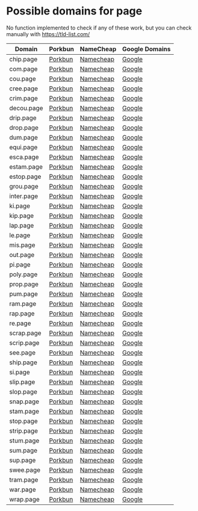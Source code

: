 # Possible domains for page

No function implemented to check if any of these work, but you can check manually with https://tld-list.com/

| Domain | Porkbun | NameCheap | Google Domains |
|---|---|---|---|
| chip.page | [Porkbun](https://porkbun.com/checkout/search?prb=e814663da1&tlds=&idnLanguage=&search=search&q=chip.page) | [Namecheap](https://www.namecheap.com/domains/registration/results/?domain=chip.page) | [Google](https://domains.google.com/registrar/search?searchTerm=chip.page) |
| com.page | [Porkbun](https://porkbun.com/checkout/search?prb=e814663da1&tlds=&idnLanguage=&search=search&q=com.page) | [Namecheap](https://www.namecheap.com/domains/registration/results/?domain=com.page) | [Google](https://domains.google.com/registrar/search?searchTerm=com.page) |
| cou.page | [Porkbun](https://porkbun.com/checkout/search?prb=e814663da1&tlds=&idnLanguage=&search=search&q=cou.page) | [Namecheap](https://www.namecheap.com/domains/registration/results/?domain=cou.page) | [Google](https://domains.google.com/registrar/search?searchTerm=cou.page) |
| cree.page | [Porkbun](https://porkbun.com/checkout/search?prb=e814663da1&tlds=&idnLanguage=&search=search&q=cree.page) | [Namecheap](https://www.namecheap.com/domains/registration/results/?domain=cree.page) | [Google](https://domains.google.com/registrar/search?searchTerm=cree.page) |
| crim.page | [Porkbun](https://porkbun.com/checkout/search?prb=e814663da1&tlds=&idnLanguage=&search=search&q=crim.page) | [Namecheap](https://www.namecheap.com/domains/registration/results/?domain=crim.page) | [Google](https://domains.google.com/registrar/search?searchTerm=crim.page) |
| decou.page | [Porkbun](https://porkbun.com/checkout/search?prb=e814663da1&tlds=&idnLanguage=&search=search&q=decou.page) | [Namecheap](https://www.namecheap.com/domains/registration/results/?domain=decou.page) | [Google](https://domains.google.com/registrar/search?searchTerm=decou.page) |
| drip.page | [Porkbun](https://porkbun.com/checkout/search?prb=e814663da1&tlds=&idnLanguage=&search=search&q=drip.page) | [Namecheap](https://www.namecheap.com/domains/registration/results/?domain=drip.page) | [Google](https://domains.google.com/registrar/search?searchTerm=drip.page) |
| drop.page | [Porkbun](https://porkbun.com/checkout/search?prb=e814663da1&tlds=&idnLanguage=&search=search&q=drop.page) | [Namecheap](https://www.namecheap.com/domains/registration/results/?domain=drop.page) | [Google](https://domains.google.com/registrar/search?searchTerm=drop.page) |
| dum.page | [Porkbun](https://porkbun.com/checkout/search?prb=e814663da1&tlds=&idnLanguage=&search=search&q=dum.page) | [Namecheap](https://www.namecheap.com/domains/registration/results/?domain=dum.page) | [Google](https://domains.google.com/registrar/search?searchTerm=dum.page) |
| equi.page | [Porkbun](https://porkbun.com/checkout/search?prb=e814663da1&tlds=&idnLanguage=&search=search&q=equi.page) | [Namecheap](https://www.namecheap.com/domains/registration/results/?domain=equi.page) | [Google](https://domains.google.com/registrar/search?searchTerm=equi.page) |
| esca.page | [Porkbun](https://porkbun.com/checkout/search?prb=e814663da1&tlds=&idnLanguage=&search=search&q=esca.page) | [Namecheap](https://www.namecheap.com/domains/registration/results/?domain=esca.page) | [Google](https://domains.google.com/registrar/search?searchTerm=esca.page) |
| estam.page | [Porkbun](https://porkbun.com/checkout/search?prb=e814663da1&tlds=&idnLanguage=&search=search&q=estam.page) | [Namecheap](https://www.namecheap.com/domains/registration/results/?domain=estam.page) | [Google](https://domains.google.com/registrar/search?searchTerm=estam.page) |
| estop.page | [Porkbun](https://porkbun.com/checkout/search?prb=e814663da1&tlds=&idnLanguage=&search=search&q=estop.page) | [Namecheap](https://www.namecheap.com/domains/registration/results/?domain=estop.page) | [Google](https://domains.google.com/registrar/search?searchTerm=estop.page) |
| grou.page | [Porkbun](https://porkbun.com/checkout/search?prb=e814663da1&tlds=&idnLanguage=&search=search&q=grou.page) | [Namecheap](https://www.namecheap.com/domains/registration/results/?domain=grou.page) | [Google](https://domains.google.com/registrar/search?searchTerm=grou.page) |
| inter.page | [Porkbun](https://porkbun.com/checkout/search?prb=e814663da1&tlds=&idnLanguage=&search=search&q=inter.page) | [Namecheap](https://www.namecheap.com/domains/registration/results/?domain=inter.page) | [Google](https://domains.google.com/registrar/search?searchTerm=inter.page) |
| ki.page | [Porkbun](https://porkbun.com/checkout/search?prb=e814663da1&tlds=&idnLanguage=&search=search&q=ki.page) | [Namecheap](https://www.namecheap.com/domains/registration/results/?domain=ki.page) | [Google](https://domains.google.com/registrar/search?searchTerm=ki.page) |
| kip.page | [Porkbun](https://porkbun.com/checkout/search?prb=e814663da1&tlds=&idnLanguage=&search=search&q=kip.page) | [Namecheap](https://www.namecheap.com/domains/registration/results/?domain=kip.page) | [Google](https://domains.google.com/registrar/search?searchTerm=kip.page) |
| lap.page | [Porkbun](https://porkbun.com/checkout/search?prb=e814663da1&tlds=&idnLanguage=&search=search&q=lap.page) | [Namecheap](https://www.namecheap.com/domains/registration/results/?domain=lap.page) | [Google](https://domains.google.com/registrar/search?searchTerm=lap.page) |
| le.page | [Porkbun](https://porkbun.com/checkout/search?prb=e814663da1&tlds=&idnLanguage=&search=search&q=le.page) | [Namecheap](https://www.namecheap.com/domains/registration/results/?domain=le.page) | [Google](https://domains.google.com/registrar/search?searchTerm=le.page) |
| mis.page | [Porkbun](https://porkbun.com/checkout/search?prb=e814663da1&tlds=&idnLanguage=&search=search&q=mis.page) | [Namecheap](https://www.namecheap.com/domains/registration/results/?domain=mis.page) | [Google](https://domains.google.com/registrar/search?searchTerm=mis.page) |
| out.page | [Porkbun](https://porkbun.com/checkout/search?prb=e814663da1&tlds=&idnLanguage=&search=search&q=out.page) | [Namecheap](https://www.namecheap.com/domains/registration/results/?domain=out.page) | [Google](https://domains.google.com/registrar/search?searchTerm=out.page) |
| pi.page | [Porkbun](https://porkbun.com/checkout/search?prb=e814663da1&tlds=&idnLanguage=&search=search&q=pi.page) | [Namecheap](https://www.namecheap.com/domains/registration/results/?domain=pi.page) | [Google](https://domains.google.com/registrar/search?searchTerm=pi.page) |
| poly.page | [Porkbun](https://porkbun.com/checkout/search?prb=e814663da1&tlds=&idnLanguage=&search=search&q=poly.page) | [Namecheap](https://www.namecheap.com/domains/registration/results/?domain=poly.page) | [Google](https://domains.google.com/registrar/search?searchTerm=poly.page) |
| prop.page | [Porkbun](https://porkbun.com/checkout/search?prb=e814663da1&tlds=&idnLanguage=&search=search&q=prop.page) | [Namecheap](https://www.namecheap.com/domains/registration/results/?domain=prop.page) | [Google](https://domains.google.com/registrar/search?searchTerm=prop.page) |
| pum.page | [Porkbun](https://porkbun.com/checkout/search?prb=e814663da1&tlds=&idnLanguage=&search=search&q=pum.page) | [Namecheap](https://www.namecheap.com/domains/registration/results/?domain=pum.page) | [Google](https://domains.google.com/registrar/search?searchTerm=pum.page) |
| ram.page | [Porkbun](https://porkbun.com/checkout/search?prb=e814663da1&tlds=&idnLanguage=&search=search&q=ram.page) | [Namecheap](https://www.namecheap.com/domains/registration/results/?domain=ram.page) | [Google](https://domains.google.com/registrar/search?searchTerm=ram.page) |
| rap.page | [Porkbun](https://porkbun.com/checkout/search?prb=e814663da1&tlds=&idnLanguage=&search=search&q=rap.page) | [Namecheap](https://www.namecheap.com/domains/registration/results/?domain=rap.page) | [Google](https://domains.google.com/registrar/search?searchTerm=rap.page) |
| re.page | [Porkbun](https://porkbun.com/checkout/search?prb=e814663da1&tlds=&idnLanguage=&search=search&q=re.page) | [Namecheap](https://www.namecheap.com/domains/registration/results/?domain=re.page) | [Google](https://domains.google.com/registrar/search?searchTerm=re.page) |
| scrap.page | [Porkbun](https://porkbun.com/checkout/search?prb=e814663da1&tlds=&idnLanguage=&search=search&q=scrap.page) | [Namecheap](https://www.namecheap.com/domains/registration/results/?domain=scrap.page) | [Google](https://domains.google.com/registrar/search?searchTerm=scrap.page) |
| scrip.page | [Porkbun](https://porkbun.com/checkout/search?prb=e814663da1&tlds=&idnLanguage=&search=search&q=scrip.page) | [Namecheap](https://www.namecheap.com/domains/registration/results/?domain=scrip.page) | [Google](https://domains.google.com/registrar/search?searchTerm=scrip.page) |
| see.page | [Porkbun](https://porkbun.com/checkout/search?prb=e814663da1&tlds=&idnLanguage=&search=search&q=see.page) | [Namecheap](https://www.namecheap.com/domains/registration/results/?domain=see.page) | [Google](https://domains.google.com/registrar/search?searchTerm=see.page) |
| ship.page | [Porkbun](https://porkbun.com/checkout/search?prb=e814663da1&tlds=&idnLanguage=&search=search&q=ship.page) | [Namecheap](https://www.namecheap.com/domains/registration/results/?domain=ship.page) | [Google](https://domains.google.com/registrar/search?searchTerm=ship.page) |
| si.page | [Porkbun](https://porkbun.com/checkout/search?prb=e814663da1&tlds=&idnLanguage=&search=search&q=si.page) | [Namecheap](https://www.namecheap.com/domains/registration/results/?domain=si.page) | [Google](https://domains.google.com/registrar/search?searchTerm=si.page) |
| slip.page | [Porkbun](https://porkbun.com/checkout/search?prb=e814663da1&tlds=&idnLanguage=&search=search&q=slip.page) | [Namecheap](https://www.namecheap.com/domains/registration/results/?domain=slip.page) | [Google](https://domains.google.com/registrar/search?searchTerm=slip.page) |
| slop.page | [Porkbun](https://porkbun.com/checkout/search?prb=e814663da1&tlds=&idnLanguage=&search=search&q=slop.page) | [Namecheap](https://www.namecheap.com/domains/registration/results/?domain=slop.page) | [Google](https://domains.google.com/registrar/search?searchTerm=slop.page) |
| snap.page | [Porkbun](https://porkbun.com/checkout/search?prb=e814663da1&tlds=&idnLanguage=&search=search&q=snap.page) | [Namecheap](https://www.namecheap.com/domains/registration/results/?domain=snap.page) | [Google](https://domains.google.com/registrar/search?searchTerm=snap.page) |
| stam.page | [Porkbun](https://porkbun.com/checkout/search?prb=e814663da1&tlds=&idnLanguage=&search=search&q=stam.page) | [Namecheap](https://www.namecheap.com/domains/registration/results/?domain=stam.page) | [Google](https://domains.google.com/registrar/search?searchTerm=stam.page) |
| stop.page | [Porkbun](https://porkbun.com/checkout/search?prb=e814663da1&tlds=&idnLanguage=&search=search&q=stop.page) | [Namecheap](https://www.namecheap.com/domains/registration/results/?domain=stop.page) | [Google](https://domains.google.com/registrar/search?searchTerm=stop.page) |
| strip.page | [Porkbun](https://porkbun.com/checkout/search?prb=e814663da1&tlds=&idnLanguage=&search=search&q=strip.page) | [Namecheap](https://www.namecheap.com/domains/registration/results/?domain=strip.page) | [Google](https://domains.google.com/registrar/search?searchTerm=strip.page) |
| stum.page | [Porkbun](https://porkbun.com/checkout/search?prb=e814663da1&tlds=&idnLanguage=&search=search&q=stum.page) | [Namecheap](https://www.namecheap.com/domains/registration/results/?domain=stum.page) | [Google](https://domains.google.com/registrar/search?searchTerm=stum.page) |
| sum.page | [Porkbun](https://porkbun.com/checkout/search?prb=e814663da1&tlds=&idnLanguage=&search=search&q=sum.page) | [Namecheap](https://www.namecheap.com/domains/registration/results/?domain=sum.page) | [Google](https://domains.google.com/registrar/search?searchTerm=sum.page) |
| sup.page | [Porkbun](https://porkbun.com/checkout/search?prb=e814663da1&tlds=&idnLanguage=&search=search&q=sup.page) | [Namecheap](https://www.namecheap.com/domains/registration/results/?domain=sup.page) | [Google](https://domains.google.com/registrar/search?searchTerm=sup.page) |
| swee.page | [Porkbun](https://porkbun.com/checkout/search?prb=e814663da1&tlds=&idnLanguage=&search=search&q=swee.page) | [Namecheap](https://www.namecheap.com/domains/registration/results/?domain=swee.page) | [Google](https://domains.google.com/registrar/search?searchTerm=swee.page) |
| tram.page | [Porkbun](https://porkbun.com/checkout/search?prb=e814663da1&tlds=&idnLanguage=&search=search&q=tram.page) | [Namecheap](https://www.namecheap.com/domains/registration/results/?domain=tram.page) | [Google](https://domains.google.com/registrar/search?searchTerm=tram.page) |
| war.page | [Porkbun](https://porkbun.com/checkout/search?prb=e814663da1&tlds=&idnLanguage=&search=search&q=war.page) | [Namecheap](https://www.namecheap.com/domains/registration/results/?domain=war.page) | [Google](https://domains.google.com/registrar/search?searchTerm=war.page) |
| wrap.page | [Porkbun](https://porkbun.com/checkout/search?prb=e814663da1&tlds=&idnLanguage=&search=search&q=wrap.page) | [Namecheap](https://www.namecheap.com/domains/registration/results/?domain=wrap.page) | [Google](https://domains.google.com/registrar/search?searchTerm=wrap.page) |
